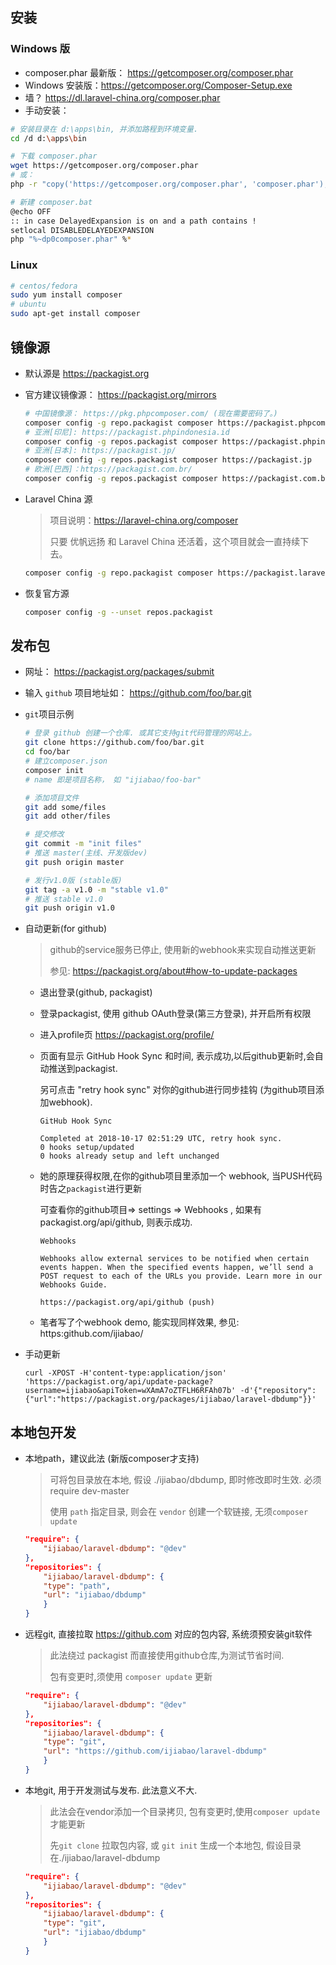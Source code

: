 ## 安装

### Windows 版

* composer.phar 最新版： https://getcomposer.org/composer.phar
* Windows 安装版：https://getcomposer.org/Composer-Setup.exe
* 墙？ https://dl.laravel-china.org/composer.phar
* 手动安装：

```bash
# 安装目录在 d:\apps\bin, 并添加路程到环境变量.
cd /d d:\apps\bin

# 下载 composer.phar
wget https://getcomposer.org/composer.phar
# 或：
php -r "copy('https://getcomposer.org/composer.phar', 'composer.phar');"

# 新建 composer.bat
@echo OFF
:: in case DelayedExpansion is on and a path contains ! 
setlocal DISABLEDELAYEDEXPANSION
php "%~dp0composer.phar" %*
```

### Linux

~~~bash
# centos/fedora
sudo yum install composer
# ubuntu
sudo apt-get install composer
~~~



## 镜像源

* 默认源是 https://packagist.org

* 官方建议镜像源： https://packagist.org/mirrors

  ```bash
  # 中国镜像源： https://pkg.phpcomposer.com/ (现在需要密码了。)
  composer config -g repo.packagist composer https://packagist.phpcomposer.com
  # 亚洲[印尼]: https://packagist.phpindonesia.id
  composer config -g repos.packagist composer https://packagist.phpindonesia.id
  # 亚洲[日本]: https://packagist.jp/
  composer config -g repos.packagist composer https://packagist.jp
  # 欧洲[巴西]：https://packagist.com.br/
  composer config -g repos.packagist composer https://packagist.com.br
  ```

* Laravel China 源

  > 项目说明：https://laravel-china.org/composer
  >
  > 只要 优帆远扬 和 Laravel China 还活着，这个项目就会一直持续下去。

  ```bash
  composer config -g repo.packagist composer https://packagist.laravel-china.org
  ```

* 恢复官方源

  ```bash
  composer config -g --unset repos.packagist
  ```



## 发布包

* 网址： https://packagist.org/packages/submit

* 输入 `github` 项目地址如： https://github.com/foo/bar.git

* `git`项目示例

  ```bash
  # 登录 github 创建一个仓库. 或其它支持git代码管理的网站上。
  git clone https://github.com/foo/bar.git
  cd foo/bar
  # 建立composer.json
  composer init
  # name 即是项目名称， 如 "ijiabao/foo-bar"
  
  # 添加项目文件
  git add some/files
  git add other/files
  
  # 提交修改
  git commit -m "init files"
  # 推送 master(主线、开发版dev)
  git push origin master
  
  # 发行v1.0版 (stable版)
  git tag -a v1.0 -m "stable v1.0"
  # 推送 stable v1.0
  git push origin v1.0
  ```

* 自动更新(for github)

  > github的service服务已停止, 使用新的webhook来实现自动推送更新
  >
  > 参见: https://packagist.org/about#how-to-update-packages

  * 退出登录(github, packagist)

  * 登录packagist, 使用 github OAuth登录(第三方登录), 并开启所有权限

  * 进入profile页 https://packagist.org/profile/

  * 页面有显示 GitHub Hook Sync 和时间, 表示成功,以后github更新时,会自动推送到packagist.

    另可点击 "retry hook sync" 对你的github进行同步挂钩 (为github项目添加webhook). 

    ```
    GitHub Hook Sync
    
    Completed at 2018-10-17 02:51:29 UTC, retry hook sync.
    0 hooks setup/updated
    0 hooks already setup and left unchanged
    ```

  * 她的原理获得权限,在你的github项目里添加一个 webhook,  当PUSH代码时告之`packagist`进行更新

    可查看你的github项目=> settings => Webhooks , 如果有packagist.org/api/github, 则表示成功.

    ```
    Webhooks
    
    Webhooks allow external services to be notified when certain events happen. When the specified events happen, we’ll send a POST request to each of the URLs you provide. Learn more in our Webhooks Guide.
    
    https://packagist.org/api/github (push)
    ```

  * 笔者写了个webhook demo, 能实现同样效果, 参见: https:github.com/ijiabao/

* 手动更新

  ```
  curl -XPOST -H'content-type:application/json' 'https://packagist.org/api/update-package?username=ijiabao&apiToken=wXAmA7oZTFLH6RFAh07b' -d'{"repository":{"url":"https://packagist.org/packages/ijiabao/laravel-dbdump"}}'
  ```



## 本地包开发

* 本地path，建议此法 (新版composer才支持)

  > 可将包目录放在本地, 假设 ./ijiabao/dbdump, 即时修改即时生效. 必须 require dev-master
  >
  > 使用 `path` 指定目录, 则会在 `vendor` 创建一个软链接, 无须`composer update`

  ```json
  "require": {
      "ijiabao/laravel-dbdump": "@dev"
  },
  "repositories": {
      "ijiabao/laravel-dbdump": {
      "type": "path",
      "url": "ijiabao/dbdump"
      }
  }
  ```

* 远程git,  直接拉取 https://github.com 对应的包内容, 系统须预安装git软件

  > 此法绕过 packagist 而直接使用github仓库,为测试节省时间.
  >
  > 包有变更时,须使用 `composer update` 更新

  ```json
  "require": {
      "ijiabao/laravel-dbdump": "@dev"
  },
  "repositories": {
      "ijiabao/laravel-dbdump": {
      "type": "git",
      "url": "https://github.com/ijiabao/laravel-dbdump"
      }
  }
  ```

* 本地git, 用于开发测试与发布. 此法意义不大.

  > 此法会在vendor添加一个目录拷贝, 包有变更时,使用`composer update`才能更新
  >
  > 先`git clone` 拉取包内容, 或 `git init` 生成一个本地包, 假设目录在./ijiabao/laravel-dbdump

  ```json
  "require": {
      "ijiabao/laravel-dbdump": "@dev"
  },
  "repositories": {
      "ijiabao/laravel-dbdump": {
      "type": "git",
      "url": "ijiabao/dbdump"
      }
  }
  ```
